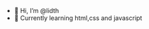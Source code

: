 - 👋 Hi, I’m @lidth
- 🌱 Currently learning html,css and javascript

<!---
lidth/lidth is a ✨ special ✨ repository because its `README.md` (this file) appears on your GitHub profile.
You can click the Preview link to take a look at your changes.
--->
